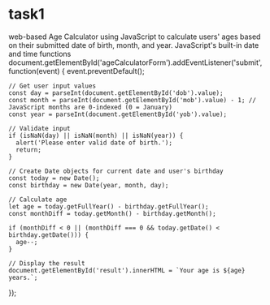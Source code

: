 # task1
web-based Age Calculator using JavaScript to calculate users' ages based on their submitted date of birth, month, and year. JavaScript's built-in date and time functions
document.getElementById('ageCalculatorForm').addEventListener('submit', function(event) {
    event.preventDefault();
  
    // Get user input values
    const day = parseInt(document.getElementById('dob').value);
    const month = parseInt(document.getElementById('mob').value) - 1; // JavaScript months are 0-indexed (0 = January)
    const year = parseInt(document.getElementById('yob').value);
  
    // Validate input
    if (isNaN(day) || isNaN(month) || isNaN(year)) {
      alert('Please enter valid date of birth.');
      return;
    }
  
    // Create Date objects for current date and user's birthday
    const today = new Date();
    const birthday = new Date(year, month, day);
  
    // Calculate age
    let age = today.getFullYear() - birthday.getFullYear();
    const monthDiff = today.getMonth() - birthday.getMonth();
    
    if (monthDiff < 0 || (monthDiff === 0 && today.getDate() < birthday.getDate())) {
      age--;
    }
  
    // Display the result
    document.getElementById('result').innerHTML = `Your age is ${age} years.`;
  });
  
